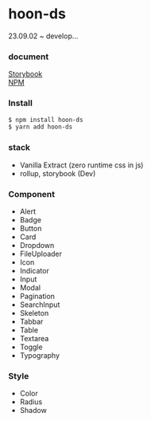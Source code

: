 # hoon-ds

23.09.02 ~ develop...

### document

[Storybook](https://hoons.site) <br />
[NPM](https://www.npmjs.com/package/hoon-ds)

### Install

```bash
$ npm install hoon-ds
$ yarn add hoon-ds
```

### stack

- Vanilla Extract (zero runtime css in js)
- rollup, storybook (Dev)

### Component

- Alert
- Badge
- Button
- Card
- Dropdown
- FileUploader
- Icon
- Indicator
- Input
- Modal
- Pagination
- SearchInput
- Skeleton
- Tabbar
- Table
- Textarea
- Toggle
- Typography

### Style

- Color
- Radius
- Shadow
